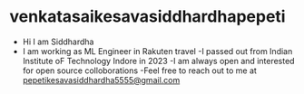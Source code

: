# venkatasaikesavasiddhardhapepeti
* Hi I am Siddhardha
* I am working as ML Engineer in Rakuten travel
-I passed out from Indian Institute oF Technology Indore in 2023
-I am always open and interested for open source colloborations
-Feel free to reach out to me at pepetikesavasiddhardha5555@gmail.com
